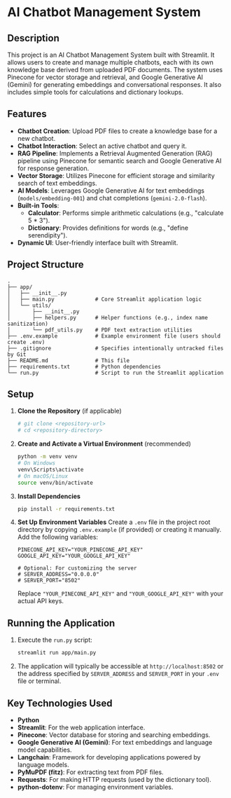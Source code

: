 # AI Chatbot Management System

## Description

This project is an AI Chatbot Management System built with Streamlit. It allows users to create and manage multiple chatbots, each with its own knowledge base derived from uploaded PDF documents. The system uses Pinecone for vector storage and retrieval, and Google Generative AI (Gemini) for generating embeddings and conversational responses. It also includes simple tools for calculations and dictionary lookups.

## Features

-   **Chatbot Creation**: Upload PDF files to create a knowledge base for a new chatbot.
-   **Chatbot Interaction**: Select an active chatbot and query it.
-   **RAG Pipeline**: Implements a Retrieval Augmented Generation (RAG) pipeline using Pinecone for semantic search and Google Generative AI for response generation.
-   **Vector Storage**: Utilizes Pinecone for efficient storage and similarity search of text embeddings.
-   **AI Models**: Leverages Google Generative AI for text embeddings (`models/embedding-001`) and chat completions (`gemini-2.0-flash`).
-   **Built-in Tools**:
    -   **Calculator**: Performs simple arithmetic calculations (e.g., "calculate 5 * 3").
    -   **Dictionary**: Provides definitions for words (e.g., "define serendipity").
-   **Dynamic UI**: User-friendly interface built with Streamlit.

## Project Structure

```
.
├── app/
│   ├── __init__.py
│   ├── main.py             # Core Streamlit application logic
│   └── utils/
│       ├── __init__.py
│       ├── helpers.py      # Helper functions (e.g., index name sanitization)
│       └── pdf_utils.py    # PDF text extraction utilities
├── .env.example            # Example environment file (users should create .env)
├── .gitignore              # Specifies intentionally untracked files by Git
├── README.md               # This file
├── requirements.txt        # Python dependencies
└── run.py                  # Script to run the Streamlit application
```

## Setup

1.  **Clone the Repository** (if applicable)
    ```bash
    # git clone <repository-url>
    # cd <repository-directory>
    ```

2.  **Create and Activate a Virtual Environment** (recommended)
    ```bash
    python -m venv venv
    # On Windows
    venv\Scripts\activate
    # On macOS/Linux
    source venv/bin/activate
    ```

3.  **Install Dependencies**
    ```bash
    pip install -r requirements.txt
    ```

4.  **Set Up Environment Variables**
    Create a `.env` file in the project root directory by copying `.env.example` (if provided) or creating it manually. Add the following variables:
    ```env
    PINECONE_API_KEY="YOUR_PINECONE_API_KEY"
    GOOGLE_API_KEY="YOUR_GOOGLE_API_KEY"

    # Optional: For customizing the server
    # SERVER_ADDRESS="0.0.0.0"
    # SERVER_PORT="8502"
    ```
    Replace `"YOUR_PINECONE_API_KEY"` and `"YOUR_GOOGLE_API_KEY"` with your actual API keys.

## Running the Application

1.  Execute the `run.py` script:
    ```bash
    streamlit run app/main.py
    ```
2.  The application will typically be accessible at `http://localhost:8502` or the address specified by `SERVER_ADDRESS` and `SERVER_PORT` in your `.env` file or terminal.

## Key Technologies Used

-   **Python**
-   **Streamlit**: For the web application interface.
-   **Pinecone**: Vector database for storing and searching embeddings.
-   **Google Generative AI (Gemini)**: For text embeddings and language model capabilities.
-   **Langchain**: Framework for developing applications powered by language models.
-   **PyMuPDF (fitz)**: For extracting text from PDF files.
-   **Requests**: For making HTTP requests (used by the dictionary tool).
-   **python-dotenv**: For managing environment variables.
